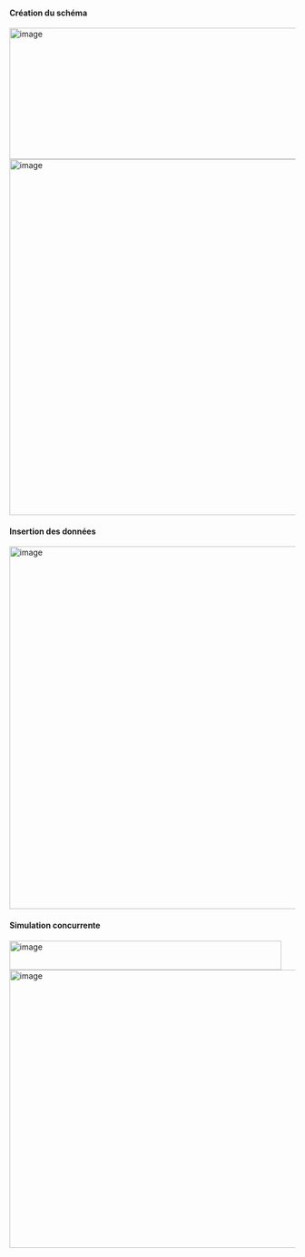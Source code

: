 <h4>Création du schéma</h4>
<img width="627" height="231" alt="image" src="https://github.com/user-attachments/assets/8cd07e13-5d9f-4b8a-b419-474ecaf036e4" />
<img width="692" height="626" alt="image" src="https://github.com/user-attachments/assets/64141ad8-1f9b-430d-93b0-bc0e51c4914f" />
<h4>Insertion des données</h4>
<img width="779" height="638" alt="image" src="https://github.com/user-attachments/assets/eb128b40-33ac-4862-9553-518f21cbc40a" />
<h4>Simulation concurrente</h4>
<img width="479" height="51" alt="image" src="https://github.com/user-attachments/assets/b1365509-93b5-40cd-bb5c-f00934aa1153" />
<img width="619" height="489" alt="image" src="https://github.com/user-attachments/assets/ea7641a6-d11d-4c99-a41b-848a3a4af656" />
